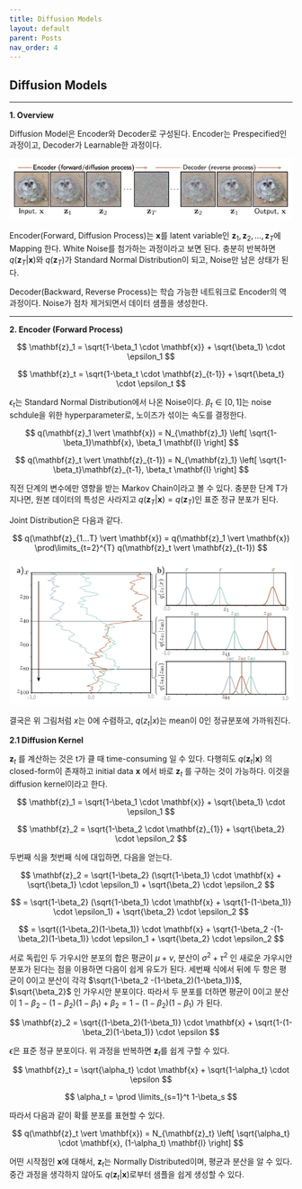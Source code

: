 ```yaml
---
title: Diffusion Models
layout: default
parent: Posts
nav_order: 4
---
```


## **Diffusion Models**  

---

**1. Overview**  

Diffusion Model은 Encoder와 Decoder로 구성된다. Encoder는 Prespecified인 과정이고, Decoder가 Learnable한 과정이다. 

![18.1](../images/Diffusion/18.1.png)  

Encoder(Forward, Diffusion Process)는 $\mathbf{x}$를 latent variable인 $\mathbf{z}_1, \mathbf{z}_2, ... , \mathbf{z}_T$에 Mapping 한다. White Noise를 첨가하는 과정이라고 보면 된다. 충분히 반복하면 $q(\mathbf{z}_T \vert \mathbf{x})$와 $q(\mathbf{z}_T)$가 Standard Normal Distribution이 되고, Noise만 남은 상태가 된다.  

Decoder(Backward, Reverse Process)는 학습 가능한 네트워크로 Encoder의 역과정이다. Noise가 점차 제거되면서 데이터 샘플을 생성한다. 


---

**2. Encoder (Forward Process)**  

$$
\mathbf{z}_1 = \sqrt{1-\beta_1 \cdot \mathbf{x}} + \sqrt{\beta_1} \cdot \epsilon_1  
$$

$$
\mathbf{z}_t = \sqrt{1-\beta_t \cdot \mathbf{z}_{t-1}} + \sqrt{\beta_t} \cdot \epsilon_t  
$$

$\epsilon_t$는 Standard Normal Distribution에서 나온 Noise이다. $\beta_t \in [0, 1]$는 noise schdule을 위한 hyperparameter로, 노이즈가 섞이는 속도를 결정한다.  

$$
q(\mathbf{z}_1 \vert \mathbf{x}) = N_{\mathbf{z}_1} \left[ \sqrt{1-\beta_1}\mathbf{x}, \beta_1 \mathbf{I} \right]
$$

$$
q(\mathbf{z}_t \vert \mathbf{z}_{t-1}) = N_{\mathbf{z}_1} \left[ \sqrt{1-\beta_t}\mathbf{z}_{t-1}, \beta_t \mathbf{I} \right]  
$$

직전 단계의 변수에만 영향을 받는 Markov Chain이라고 볼 수 있다. 충분한 단계 T가 지나면, 원본 데이터의 특성은 사라지고 $q(\mathbf{z}_T \vert \mathbf{x}) = q(\mathbf{z}_T)$인 표준 정규 분포가 된다.  
  
Joint Distribution은 다음과 같다. 

$$
q(\mathbf{z}_{1...T} \vert \mathbf{x}) = q(\mathbf{z}_1 \vert \mathbf{x}) \prod\limits_{t=2}^{T} q(\mathbf{z}_t \vert \mathbf{z}_{t-1})
$$

![18.2](../images/Diffusion/18.2.png)

결국은 위 그림처럼 $x$는 0에 수렴하고, $q(z_t \vert x)$는 mean이 0인 정규분포에 가까워진다. 


**2.1 Diffusion Kernel**  

$\mathbf{z}_t$ 를 계산하는 것은 t가 클 때 time-consuming 일 수 있다. 다행히도 $q(\mathbf{z}_t \vert \mathbf{x})$ 의 closed-form이 존재하고 initial data $\mathbf{x}$ 에서 바로 $\mathbf{z}_t$ 를 구하는 것이 가능하다. 이것을 diffusion kernel이라고 한다.


$$
\mathbf{z}_1 = \sqrt{1-\beta_1 \cdot \mathbf{x}} + \sqrt{\beta_1} \cdot \epsilon_1  
$$

$$
\mathbf{z}_2 = \sqrt{1-\beta_2 \cdot \mathbf{z}_{1}} + \sqrt{\beta_2} \cdot \epsilon_2  
$$

두번째 식을 첫번째 식에 대입하면, 다음을 얻는다.

$$
\mathbf{z}_2 = \sqrt{1-\beta_2} (\sqrt{1-\beta_1} \cdot \mathbf{x} + \sqrt{\beta_1} \cdot \epsilon_1) + \sqrt{\beta_2} \cdot \epsilon_2  
$$

$$
= \sqrt{1-\beta_2} (\sqrt{1-\beta_1} \cdot \mathbf{x} + \sqrt{1-(1-\beta_1)} \cdot \epsilon_1) + \sqrt{\beta_2} \cdot \epsilon_2  
$$

$$
= \sqrt{(1-\beta_2)(1-\beta_1)} \cdot \mathbf{x} + \sqrt{1-\beta_2 -(1-\beta_2)(1-\beta_1)} \cdot \epsilon_1 + \sqrt{\beta_2} \cdot \epsilon_2  
$$

서로 독립인 두 가우시안 분포의 합은 평균이 $\mu + \nu$, 분산이 $\sigma^2 + \tau^2$ 인 새로운 가우시안 분포가 된다는 점을 이용하면 다음이 쉽게 유도가 된다. 세번째 식에서 뒤에 두 항은 평균이 0이고 분산이 각각 $\sqrt{1-\beta_2 -(1-\beta_2)(1-\beta_1)}$, $\sqrt{\beta_2}$ 인 가우시안 분포이다. 따라서 두 분포를 더하면 평균이 0이고 분산이 $1-\beta_2 -(1-\beta_2)(1-\beta_1) + \beta_2 = 1 - (1-\beta_2)(1-\beta_1)$ 가 된다.

$$
\mathbf{z}_2 = \sqrt{(1-\beta_2)(1-\beta_1)} \cdot \mathbf{x} + \sqrt{1-(1-\beta_2)(1-\beta_1)} \cdot \epsilon  
$$

$\epsilon$은 표준 정규 분포이다. 위 과정을 반복하면 $\mathbf{z}_t$를 쉽게 구할 수 있다.

$$
\mathbf{z}_t = \sqrt{\alpha_t} \cdot \mathbf{x} + \sqrt{1-\alpha_t} \cdot \epsilon  
$$

$$
\alpha_t = \prod \limits_{s=1}^t 1-\beta_s  
$$

따라서 다음과 같이 확률 분포를 표현할 수 있다.

$$
q(\mathbf{z}_t \vert \mathbf{x}) = N_{\mathbf{z}_t} \left[ \sqrt{\alpha_t} \cdot \mathbf{x}, (1-\alpha_t) \mathbf{I} \right]  
$$

어떤 시작점인 $\mathbf{x}$에 대해서, $\mathbf{z}_t$는 Normally Distributed이며, 평균과 분산을 알 수 있다. 중간 과정을 생각하지 않아도 $q(\mathbf{z}_t \vert \mathbf{x})$로부터 샘플을 쉽게 생성할 수 있다.

